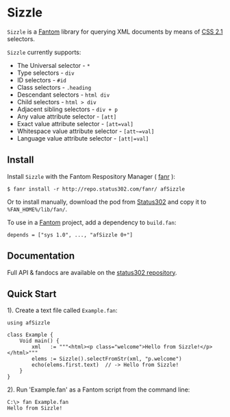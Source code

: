 # Sizzle

`Sizzle` is a [Fantom](http://fantom.org/) library for querying XML documents by means of [CSS 2.1](http://www.w3.org/TR/CSS21/selector.html) selectors.

`Sizzle` currently supports:

 - The Universal selector - `*`
 - Type selectors - `div`
 - ID selectors - `#id`
 - Class selectors - `.heading`
 - Descendant selectors - `html div`
 - Child selectors - `html > div`
 - Adjacent sibling selectors - `div + p`
 - Any value attribute selector - `[att]`
 - Exact value attribute selector - `[att=val]`
 - Whitespace value attribute selector - `[att~=val]`
 - Language value attribute selector - `[att|=val]`
 


## Install

Install `Sizzle` with the Fantom Respository Manager ( [fanr](http://fantom.org/doc/docFanr/Tool.html#install) ):

    $ fanr install -r http://repo.status302.com/fanr/ afSizzle

Or to install manually, download the pod from [Status302](http://repo.status302.com/browse/afSizzle) and copy it to `%FAN_HOME%/lib/fan/`.

To use in a [Fantom](http://fantom.org/) project, add a dependency to `build.fan`:

    depends = ["sys 1.0", ..., "afSizzle 0+"]



## Documentation

Full API & fandocs are available on the [status302 repository](http://repo.status302.com/doc/afSizzle/#overview).



## Quick Start

1). Create a text file called `Example.fan`:

    using afSizzle

    class Example {
        Void main() {
            xml   := """<html><p class="welcome">Hello from Sizzle!</p></html>"""
            elems := Sizzle().selectFromStr(xml, "p.welcome")
            echo(elems.first.text)  // -> Hello from Sizzle!
        }
    }

2). Run 'Example.fan' as a Fantom script from the command line:

    C:\> fan Example.fan
    Hello from Sizzle!

